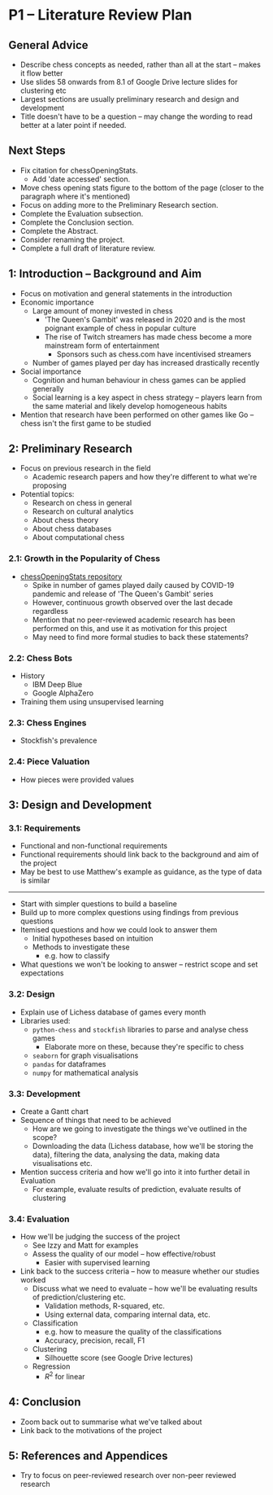 # P1 – Literature Review Plan

## General Advice
- Describe chess concepts as needed, rather than all at the start – makes it flow better
- Use slides 58 onwards from 8.1 of Google Drive lecture slides for clustering etc
- Largest sections are usually preliminary research and design and development
- Title doesn't have to be a question – may change the wording to read better at a later point if needed.

## Next Steps
- Fix citation for chessOpeningStats.
	- Add 'date accessed' section.
- Move chess opening stats figure to the bottom of the page (closer to the paragraph where it's mentioned)
- Focus on adding more to the Preliminary Research section.
- Complete the Evaluation subsection.
- Complete the Conclusion section.
- Complete the Abstract.
- Consider renaming the project.
- Complete a full draft of literature review.

## 1: Introduction – Background and Aim
- Focus on motivation and general statements in the introduction
- Economic importance
	- Large amount of money invested in chess
		- 'The Queen's Gambit' was released in 2020 and is the most poignant example of chess in popular culture
		- The rise of Twitch streamers has made chess become a more mainstream form of entertainment
			- Sponsors such as chess.com have incentivised streamers
	- Number of games played per day has increased drastically recently
- Social importance
	- Cognition and human behaviour in chess games can be applied generally
	- Social learning is a key aspect in chess strategy – players learn from the same material and likely develop homogeneous habits
- Mention that research have been performed on other games like Go – chess isn't the first game to be studied

## 2: Preliminary Research
- Focus on previous research in the field
	- Academic research papers and how they're different to what we're proposing
- Potential topics:
	- Research on chess in general
	- Research on cultural analytics
	- About chess theory
	- About chess databases
	- About computational chess
### 2.1: Growth in the Popularity of Chess
- [chessOpeningStats repository](https://github.com/Paul566/chessOpeningStats)
	- Spike in number of games played daily caused by COVID-19 pandemic and release of 'The Queen's Gambit' series
	- However, continuous growth observed over the last decade regardless
	- Mention that no peer-reviewed academic research has been performed on this, and use it as motivation for this project
	- May need to find more formal studies to back these statements?
### 2.2: Chess Bots
- History
	- IBM Deep Blue
	- Google AlphaZero
- Training them using unsupervised learning
### 2.3: Chess Engines
- Stockfish's prevalence
### 2.4: Piece Valuation
- How pieces were provided values

## 3: Design and Development
### 3.1: Requirements
- Functional and non-functional requirements
- Functional requirements should link back to the background and aim of the project
- May be best to use Matthew's example as guidance, as the type of data is similar
---
- Start with simpler questions to build a baseline
- Build up to more complex questions using findings from previous questions
- Itemised questions and how we could look to answer them
	- Initial hypotheses based on intuition
	- Methods to investigate these
		- e.g. how to classify
- What questions we won't be looking to answer – restrict scope and set expectations
### 3.2: Design
- Explain use of Lichess database of games every month
- Libraries used:
	- `python-chess` and `stockfish` libraries to parse and analyse chess games
		- Elaborate more on these, because they're specific to chess
	- `seaborn` for graph visualisations
	- `pandas` for dataframes
	- `numpy` for mathematical analysis
### 3.3: Development
- Create a Gantt chart
- Sequence of things that need to be achieved
	- How are we going to investigate the things we've outlined in the scope?
	- Downloading the data (Lichess database, how we'll be storing the data), filtering the data, analysing the data, making data visualisations etc.
- Mention success criteria and how we'll go into it into further detail in Evaluation
	- For example, evaluate results of prediction, evaluate results of clustering
### 3.4: Evaluation
- How we'll be judging the success of the project
	- See Izzy and Matt for examples
	- Assess the quality of our model – how effective/robust
		- Easier with supervised learning
- Link back to the success criteria – how to measure whether our studies worked
	- Discuss what we need to evaluate – how we'll be evaluating results of prediction/clustering etc.
		- Validation methods, R-squared, etc.
		- Using external data, comparing internal data, etc.
	- Classification
		- e.g. how to measure the quality of the classifications
		- Accuracy, precision, recall, F1
	- Clustering
		- Silhouette score (see Google Drive lectures)
	- Regression
		- $R^2$ for linear

## 4: Conclusion
- Zoom back out to summarise what we've talked about
- Link back to the motivations of the project

## 5: References and Appendices
- Try to focus on peer-reviewed research over non-peer reviewed research